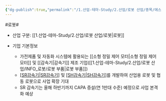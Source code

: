 ```yaml
---
{"dg-publish":true,"permalink":"/1.산업-테마-Study/2.산업/로봇 산업/종목/에스피지/","created":"2024-11-20T21:02:28.074+09:00","updated":"2025-06-25T11:14:51.327+09:00"}
---
```


#로봇#

- 산업 구분: [[1.산업-테마-Study/2.산업/로봇 산업/로봇\|로봇]]


- 기업 기본정보
	-  가전제품 및 자동화 시스템에 활용되는 [[소형 정밀 제어 모터\|소형 정밀 제어 모터]] 및 [[감속기\|감속기]] 제조 기업([[1.산업-테마-Study/2.산업/로봇 산업/INFO_로봇/로봇 부품\|로봇 부품]])
	- [[SR감속기\|SR감속기]](중대형) 및 [[SH감속기\|SH감속기]](소형)를 개발하여 산업용 로봇 및 협동 로봇으로 사업 확장 기대
	-  SR 감속기는 올해 하반기까지 CAPA 증설(연 1만대 수준) 예정으로 사업 본격화 예상
